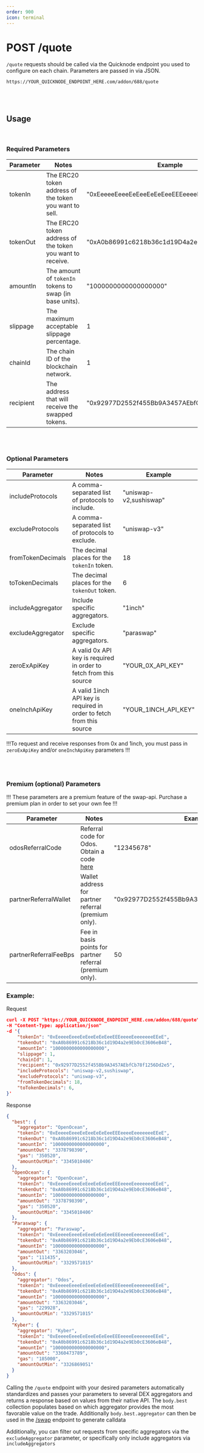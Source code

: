 ```yaml
---
order: 900
icon: terminal
---
```


# POST /quote

`/quote` requests should be called via the Quicknode endpoint you used to configure on each chain. Parameters are passed in via JSON.

```
https://YOUR_QUICKNODE_ENDPOINT_HERE.com/addon/688/quote
```

</br>
</br>

## Usage

</br>

### Required Parameters

| Parameter | Notes                                                     | Example                                      |
| --------- | --------------------------------------------------------- | -------------------------------------------- |
| tokenIn   | The ERC20 token address of the token you want to sell.    | "0xEeeeeEeeeEeEeeEeEeEeeEEEeeeeEeeeeeeeEEeE" |
| tokenOut  | The ERC20 token address of the token you want to receive. | "0xA0b86991c6218b36c1d19D4a2e9Eb0cE3606eB48" |
| amountIn  | The amount of `tokenIn` tokens to swap (in base units).   | "1000000000000000000"                        |
| slippage  | The maximum acceptable slippage percentage.               | 1                                            |
| chainId   | The chain ID of the blockchain network.                   | 1                                            |
| recipient | The address that will receive the swapped tokens.         | "0x92977D2552f455Bb9A3457AEbfCb78f1256Dd2e5" |

</br>
</br>

### Optional Parameters

| Parameter         | Notes                                                                | Example                |
| ----------------- | -------------------------------------------------------------------- | ---------------------- |
| includeProtocols  | A comma-separated list of protocols to include.                      | "uniswap-v2,sushiswap" |
| excludeProtocols  | A comma-separated list of protocols to exclude.                      | "uniswap-v3"           |
| fromTokenDecimals | The decimal places for the `tokenIn` token.                          | 18                     |
| toTokenDecimals   | The decimal places for the `tokenOut` token.                         | 6                      |
| includeAggregator | Include specific aggregators.                                        | "1inch"                |
| excludeAggregator | Exclude specific aggregators.                                        | "paraswap"             |
| zeroExApiKey      | A valid 0x API key is required in order to fetch from this source    | "YOUR_0X_API_KEY"      |
| oneInchApiKey     | A valid 1inch API key is required in order to fetch from this source | "YOUR_1INCH_API_KEY"   |

!!!To request and receive responses from 0x and 1inch, you must pass in `zeroExApiKey` and/or `oneInchApiKey` parameters
!!!

</br>
</br>

### Premium (optional) Parameters

!!! These parameters are a premium feature of the swap-api. Purchase a premium plan in order to set your own fee
!!!

| Parameter             | Notes                                                                   | Example                                      |
| --------------------- | ----------------------------------------------------------------------- | -------------------------------------------- |
| odosReferralCode      | Referral code for Odos. Obtain a code [here](https://referral.odos.xyz) | "12345678"                                   |
| partnerReferralWallet | Wallet address for partner referral (premium only).                     | "0x92977D2552f455Bb9A3457AEbfCb78f1256Dd2e5" |
| partnerReferralFeeBps | Fee in basis points for partner referral (premium only).                | 50                                           |

### Example:

Request

```json
curl -X POST "https://YOUR_QUICKNODE_ENDPOINT_HERE.com/addon/688/quote"
-H "Content-Type: application/json"
-d '{
    "tokenIn": "0xEeeeeEeeeEeEeeEeEeEeeEEEeeeeEeeeeeeeEEeE",
    "tokenOut": "0xA0b86991c6218b36c1d19D4a2e9Eb0cE3606eB48",
    "amountIn": "1000000000000000000",
    "slippage": 1,
    "chainId": 1,
    "recipient": "0x92977D2552f455Bb9A3457AEbfCb78f1256Dd2e5",
    "includeProtocols": "uniswap-v2,sushiswap",
    "excludeProtocols": "uniswap-v3",
    "fromTokenDecimals": 18,
    "toTokenDecimals": 6,
}'
```

Response

```json
{
  "best": {
    "aggregator": "OpenOcean",
    "tokenIn": "0xEeeeeEeeeEeEeeEeEeEeeEEEeeeeEeeeeeeeEEeE",
    "tokenOut": "0xA0b86991c6218b36c1d19D4a2e9Eb0cE3606eB48",
    "amountIn": "1000000000000000000",
    "amountOut": "3378798390",
    "gas": "350520",
    "amountOutMin": "3345010406"
  },
  "OpenOcean": {
    "aggregator": "OpenOcean",
    "tokenIn": "0xEeeeeEeeeEeEeeEeEeEeeEEEeeeeEeeeeeeeEEeE",
    "tokenOut": "0xA0b86991c6218b36c1d19D4a2e9Eb0cE3606eB48",
    "amountIn": "1000000000000000000",
    "amountOut": "3378798390",
    "gas": "350520",
    "amountOutMin": "3345010406"
  },
  "Paraswap": {
    "aggregator": "Paraswap",
    "tokenIn": "0xEeeeeEeeeEeEeeEeEeEeeEEEeeeeEeeeeeeeEEeE",
    "tokenOut": "0xA0b86991c6218b36c1d19D4a2e9Eb0cE3606eB48",
    "amountIn": "1000000000000000000",
    "amountOut": "3363203046",
    "gas": "111435",
    "amountOutMin": "3329571015"
  },
  "Odos": {
    "aggregator": "Odos",
    "tokenIn": "0xEeeeeEeeeEeEeeEeEeEeeEEEeeeeEeeeeeeeEEeE",
    "tokenOut": "0xA0b86991c6218b36c1d19D4a2e9Eb0cE3606eB48",
    "amountIn": "1000000000000000000",
    "amountOut": "3363203046",
    "gas": "229928",
    "amountOutMin": "3329571015"
  },
  "Kyber": {
    "aggregator": "Kyber",
    "tokenIn": "0xEeeeeEeeeEeEeeEeEeEeeEEEeeeeEeeeeeeeEEeE",
    "tokenOut": "0xA0b86991c6218b36c1d19D4a2e9Eb0cE3606eB48",
    "amountIn": "1000000000000000000",
    "amountOut": "3360473789",
    "gas": "185000",
    "amountOutMin": "3326869051"
  }
}
```

Calling the `/quote` endpoint with your desired parameters automatically standardizes and passes your parameters to several DEX aggregators and returns a response based on values from their native API. The `body.best` collection populates based on which aggregator provides the most favorable value on the trade. Additionally `body.best.aggregator` can then be used in the [/swap](../swap) endpoint to generate calldata

Additionally, you can filter out requests from specific aggregators via the `excludeAggregator` parameter, or specifically only include aggregators via `includeAggregators`
